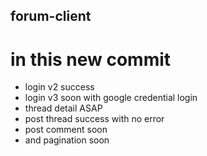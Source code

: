 ## forum-client

# in this new commit 

- login v2 success
- login v3 soon with google credential login
- thread detail ASAP
- post thread success with no error 
- post comment soon 
- and pagination soon 
